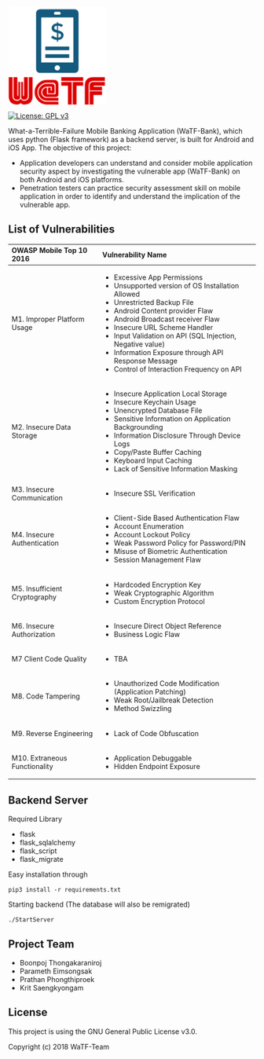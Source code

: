 <img src="logo.png" alt="WaTF-Bank" width="200" align="center"> 

[![License: GPL v3](https://img.shields.io/badge/License-GPL%20v3-blue.svg)](https://www.gnu.org/licenses/gpl-3.0.en.html)

What-a-Terrible-Failure Mobile Banking Application (WaTF-Bank), which uses python (Flask framework) as a backend server, is built for Android and iOS App. The objective of this project:
- Application developers can understand and consider mobile application security aspect by investigating the vulnerable app (WaTF-Bank) on both Android and iOS platforms.
- Penetration testers can practice security assessment skill on mobile application in order to identify and understand the implication of the vulnerable app.

## List of Vulnerabilities

| OWASP Mobile Top 10 2016 | Vulnerability Name |
| :------------ |:-------------|
| M1. Improper Platform Usage | <ul><li>Excessive App Permissions</li><li>Unsupported version of OS Installation Allowed</li><li>Unrestricted Backup File</li><li>Android Content provider Flaw</li><li>Android Broadcast receiver Flaw</li><li>Insecure URL Scheme Handler</li><li>Input Validation on API (SQL Injection, Negative value)</li><li>Information Exposure through API Response Message</li><li>Control of Interaction Frequency on API</li></ul> | 
| M2. Insecure Data Storage   | <ul><li>Insecure Application Local Storage</li><li>Insecure Keychain Usage</li><li>Unencrypted Database File</li><li>Sensitive Information on Application Backgrounding</li><li>Information Disclosure Through Device Logs</li><li>Copy/Paste Buffer Caching</li><li>Keyboard Input Caching</li><li>Lack of Sensitive Information Masking</li></ul> | 
| M3. Insecure Communication  | <ul><li>Insecure SSL Verification</li></ul> | 
| M4. Insecure Authentication | <ul><li>Client-Side Based Authentication Flaw</li><li>Account Enumeration</li><li>Account Lockout Policy</li><li>Weak Password Policy for Password/PIN</li><li>Misuse of Biometric Authentication</li><li>Session Management Flaw</li></ul> | 
| M5. Insufficient Cryptography | <ul><li>Hardcoded Encryption Key</li><li>Weak Cryptographic Algorithm</li><li>Custom Encryption Protocol</li></ul> | 
| M6. Insecure Authorization  | <ul><li>Insecure Direct Object Reference</li><li>Business Logic Flaw</li></ul> | 
| M7 Client Code Quality      | <ul><li>TBA</li></ul> | 
| M8. Code Tampering | <ul><li>Unauthorized Code Modification (Application Patching)</li><li>Weak Root/Jailbreak Detection</li><li>Method Swizzling</li></ul> | 
| M9. Reverse Engineering | <ul><li>Lack of Code Obfuscation</li></ul> | 
| M10. Extraneous Functionality | <ul><li>Application Debuggable</li><li>Hidden Endpoint Exposure</li></ul> | 

## Backend Server

Required Library
- flask  
- flask_sqlalchemy
- flask_script
- flask_migrate

Easy installation through

```
pip3 install -r requirements.txt
```

Starting backend (The database will also be remigrated)
```
./StartServer
```

## Project Team

- Boonpoj Thongakaraniroj
- Parameth Eimsongsak
- Prathan Phongthiproek
- Krit Saengkyongam

## License
This project is using the GNU General Public License v3.0.

Copyright (c) 2018 WaTF-Team
